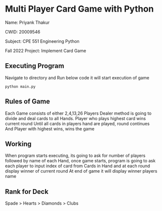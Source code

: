 
# Multi Player Card Game with Python 

Name: Priyank Thakur

CWID: 20009546

Subject: CPE 551 Engineering Python

Fall 2022 Project: Implement Card Game

## Executing Program

Navigate to directory and Run below code it will start execution of game

```
python main.py
```

## Rules of Game

Each Game consists of either 2,4,13,26 Players
Dealer method is going to divide and deal cards
to all Hands.
Player who plays highest card wins current round
Until all cards in players hand are played, round
continues
And Player with highest wins, wins the game

## Working

When program starts executing, its going to ask
for number of players followed by name of each
Hand, once game starts, program is going to ask each
player to input index of card from Cards in Hand
and at each round display winner of current round
At end of game it will display winner players name

## Rank for Deck

Spade > Hearts > Diamonds > Clubs

